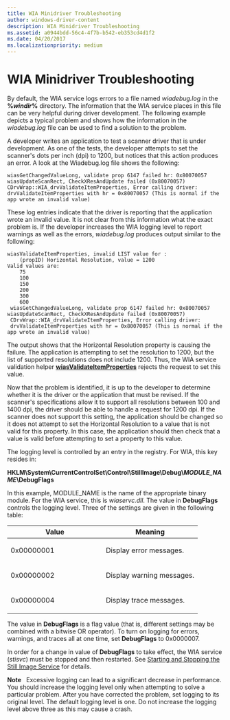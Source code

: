 ```yaml
---
title: WIA Minidriver Troubleshooting
author: windows-driver-content
description: WIA Minidriver Troubleshooting
ms.assetid: a0944bdd-56c4-4f7b-b542-eb353cd4d1f2
ms.date: 04/20/2017
ms.localizationpriority: medium
---
```


# WIA Minidriver Troubleshooting





By default, the WIA service logs errors to a file named *wiadebug.log* in the **%***windir***%** directory. The information that the WIA service places in this file can be very helpful during driver development. The following example depicts a typical problem and shows how the information in the *wiadebug.log* file can be used to find a solution to the problem.

A developer writes an application to test a scanner driver that is under development. As one of the tests, the developer attempts to set the scanner's dots per inch (dpi) to 1200, but notices that this action produces an error. A look at the Wiadebug.log file shows the following:

```console
wiasGetChangedValueLong, validate prop 6147 failed hr: 0x80070057
wiasUpdateScanRect, CheckXResAndUpdate failed (0x80070057)
CDrvWrap::WIA_drvValidateItemProperties, Error calling driver:
drvValidateItemProperties with hr = 0x80070057 (This is normal if the app wrote an invalid value)
```

These log entries indicate that the driver is reporting that the application wrote an invalid value. It is not clear from this information what the exact problem is. If the developer increases the WIA logging level to report warnings as well as the errors, *wiadebug.log* produces output similar to the following:

```console
wiasValidateItemProperties, invalid LIST value for : 
    (propID) Horizontal Resolution, value = 1200
Valid values are:
    75
    100
    150
    200
    300
    600
 wiasGetChangedValueLong, validate prop 6147 failed hr: 0x80070057
wiasUpdateScanRect, CheckXResAndUpdate failed (0x80070057)
 CDrvWrap::WIA_drvValidateItemProperties, Error calling driver: 
 drvValidateItemProperties with hr = 0x80070057 (This is normal if the app wrote an invalid value)
```

The output shows that the Horizontal Resolution property is causing the failure. The application is attempting to set the resolution to 1200, but the list of supported resolutions does not include 1200. Thus, the WIA service validation helper [**wiasValidateItemProperties**](https://msdn.microsoft.com/library/windows/hardware/ff549454) rejects the request to set this value.

Now that the problem is identified, it is up to the developer to determine whether it is the driver or the application that must be revised. If the scanner's specifications allow it to support all resolutions between 100 and 1400 dpi, the driver should be able to handle a request for 1200 dpi. If the scanner does not support this setting, the application should be changed so it does not attempt to set the Horizontal Resolution to a value that is not valid for this property. In this case, the application should then check that a value is valid before attempting to set a property to this value.

The logging level is controlled by an entry in the registry. For WIA, this key resides in:

**HKLM\\System\\CurrentControlSet\\Control\\StillImage\\Debug\\***MODULE\_NAME***\\DebugFlags**

In this example, MODULE\_NAME is the name of the appropriate binary module. For the WIA service, this is *wiaservc.dll*. The value in **DebugFlags** controls the logging level. Three of the settings are given in the following table:

<table>
<colgroup>
<col width="50%" />
<col width="50%" />
</colgroup>
<thead>
<tr class="header">
<th>Value</th>
<th>Meaning</th>
</tr>
</thead>
<tbody>
<tr class="odd">
<td><p>0x00000001</p></td>
<td><p>Display error messages.</p></td>
</tr>
<tr class="even">
<td><p>0x00000002</p></td>
<td><p>Display warning messages.</p></td>
</tr>
<tr class="odd">
<td><p>0x00000004</p></td>
<td><p>Display trace messages.</p></td>
</tr>
</tbody>
</table>

The value in **DebugFlags** is a flag value (that is, different settings may be combined with a bitwise OR operator). To turn on logging for errors, warnings, and traces all at one time, set **DebugFlags** to 0x0000007.

In order for a change in value of **DebugFlags** to take effect, the WIA service (*stisvc*) must be stopped and then restarted. See [Starting and Stopping the Still Image Service](starting-and-stopping-the-still-image-service.md) for details.

**Note**   Excessive logging can lead to a significant decrease in performance. You should increase the logging level only when attempting to solve a particular problem. After you have corrected the problem, set logging to its original level. The default logging level is one. Do not increase the logging level above three as this may cause a crash.

